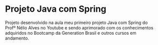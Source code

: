 # Projeto Java com Spring
Projeto desenvolvido na aula meu primeiro projeto Java com Spring do Profº Nélio Alves no Youtube e sendo aprimorado com os conhecimentos adquiridos no Bootcamp da Generation Brasil e outros cursos em andamento.
